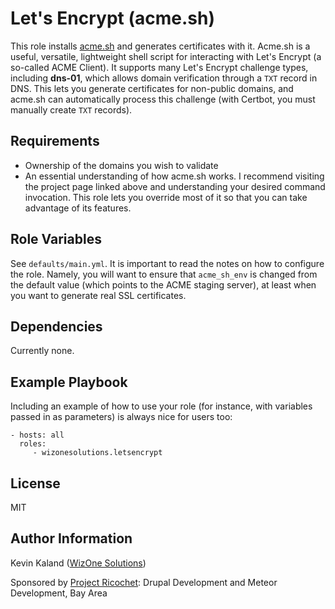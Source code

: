 Let's Encrypt (acme.sh)
=========

This role installs [acme.sh](https://github.com/Neilpang/acme.sh) and generates certificates with
it. Acme.sh is a useful, versatile, lightweight shell script for interacting with Let's Encrypt
(a so-called ACME Client). It supports many Let's Encrypt challenge types, including **dns-01**,
which allows domain verification through a `TXT` record in DNS. This lets you generate certificates
for non-public domains, and acme.sh can automatically process this challenge (with Certbot, you
must manually create `TXT` records).

Requirements
------------

- Ownership of the domains you wish to validate
- An essential understanding of how acme.sh works. I recommend visiting the project page linked
above and understanding your desired command invocation. This role lets you override most of it so
that you can take advantage of its features.

Role Variables
--------------

See `defaults/main.yml`. It is important to read the notes on how to configure the role. Namely,
you will want to ensure that `acme_sh_env` is changed from the default value (which points to the
ACME staging server), at least when you want to generate real SSL certificates.

Dependencies
------------

Currently none.

Example Playbook
----------------

Including an example of how to use your role (for instance, with variables passed in as parameters) is always nice for users too:

    - hosts: all
      roles:
         - wizonesolutions.letsencrypt

License
-------

MIT

Author Information
------------------

Kevin Kaland ([WizOne Solutions](https://www.wizonesolutions.com))

Sponsored by [Project Ricochet](https://projectricochet.com): Drupal Development and Meteor Development, Bay Area
